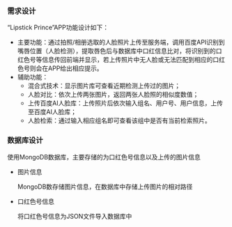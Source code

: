 ### 需求设计

“Lipstick Prince”APP功能设计如下：

- 主要功能：通过拍照/相册选取的人脸照片上传至服务端，调用百度API识别到嘴唇位置（人脸检测），提取唇色后与数据库中口红信息比对，将识别到的口红色号等信息传回前端并显示，若上传照片中无人脸或无法匹配到相应的口红色号则会在APP给出相应提示。
- 辅助功能：
  -  混合式技术：显示图片库可查看近期检测上传过的图片；
  - 人脸对比：依次上传两张图片，返回两张人脸照的相似度数值；
  - 上传百度AI人脸库：上传照片后依次输入组名、用户号、用户信息，上传至百度AI人脸库；
  - 人脸检索：通过输入相应组名即可查看该组中是否有当前检索照片。



### 数据库设计

使用MongoDB数据库，主要存储的为口红色号信息以及上传的图片信息

- 图片信息

  MongoDB数存储图片信息，在数据库中存储上传图片的相对路径

- 口红色号信息

  将口红色号信息为JSON文件导入数据库中